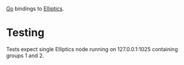 [Go](http://golang.org) bindings to [Elliptics](http://www.ioremap.net/projects/elliptics/).

Testing
=======

Tests expect single Elliptics node running on 127.0.0.1:1025 containing groups 1 and 2.
